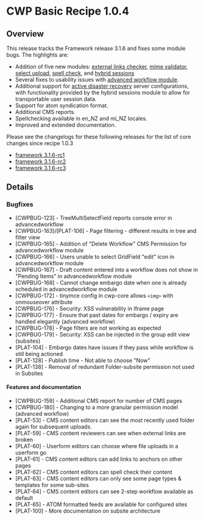 # CWP Basic Recipe 1.0.4

## Overview

This release tracks the Framework release 3.1.6 and fixes some module bugs. The highlights are:

 * Addition of five new modules:
   [external links checker](https://github.com/silverstripe-labs/silverstripe-externallinks),
   [mime validator](https://github.com/silverstripe-labs/silverstripe-mimevalidator),
   [select upload](https://github.com/silverstripe-labs/silverstripe-selectupload),
   [spell check](https://github.com/silverstripe-labs/silverstripe-spellcheck), and
   [hybrid sessions](https://github.com/silverstripe-labs/silverstripe-hybridsessions)
 * Several fixes to usability issues with
   [advanced workflow module](https://github.com/silverstripe-australia/advancedworkflow).
 * Additional support for [active disaster recovery](https://www.cwp.govt.nz/about/selecting-the-attributes-of-the-common-web-platform-instance-for-your-websites/#disaster-recovery-options)
   server configurations, with functionality provided by the hybrid sessions module to
   allow for transportable user session data.
 * Support for atom syndication format.
 * Additional CMS reports.
 * Spellchecking available in en_NZ and mi_NZ locales.
 * Improved and extended documentation.

Please see the changelogs for these following releases for the list of core changes since recipe 1.0.3

 * [framework 3.1.6-rc1](http://doc.silverstripe.org/framework/en/3.1/changelogs/rc/3.1.6-rc1)
 * [framework 3.1.6-rc2](http://doc.silverstripe.org/framework/en/3.1/changelogs/rc/3.1.6-rc2)
 * [framework 3.1.6-rc3](http://doc.silverstripe.org/framework/en/3.1/changelogs/rc/3.1.6-rc3)

## Details

### Bugfixes

 * [CWPBUG-123] - TreeMultiSelectField reports console error in advancedworkflow
 * [CWPBUG-163]/[PLAT-106] - Page filtering - different results in tree and filter view
 * [CWPBUG-165] - Addition of "Delete Workflow" CMS Permission for advancedworkflow module
 * [CWPBUG-166] - Users unable to select GridField "edit" icon in advancedworkflow module
 * [CWPBUG-167] - Draft content entered into a workflow does not show in "Pending Items" in advancedworkflow module
 * [CWPBUG-168] - Cannot change embargo date when one is already scheduled in advancedworkflow module
 * [CWPBUG-172] - tinymce config in cwp-core allows `<img>` with onmouseover attribute
 * [CWPBUG-176] - Security: XSS vulnerability in Iframe page
 * [CWPBUG-177] - Ensure that past dates for embargo / expiry are handled elegantly (advanced workflow)
 * [CWPBUG-178] - Page filters are not working as expected
 * [CWPBUG-179] - Security: XSS can be injected in the group edit view (subsites)
 * [PLAT-104] - Embargo dates have issues if they pass while workflow is still being actioned
 * [PLAT-128] - Publish time - Not able to choose "Now"
 * [PLAT-138] - Removal of redundant Folder-subsite permission not used in Subsites

#### Features and documentation

 * [CWPBUG-159] - Additional CMS report for number of CMS pages
 * [CWPBUG-180] - Changing to a more granular permission model (advanced workflow)
 * [PLAT-53] - CMS content editors can see the most recently used folder again for subsequent uploads.
 * [PLAT-59] - CMS content reviewers can see when external links are broken
 * [PLAT-60] - Userform editors can choose where file uploads in a userform go
 * [PLAT-61] - CMS content editors can add links to anchors on other pages
 * [PLAT-62] - CMS content editors can spell check their content
 * [PLAT-63] - CMS content editors can only see some page types & templates for some sub-sites
 * [PLAT-64] - CMS content editors can see 2-step workflow available as default
 * [PLAT-65] - ATOM formatted feeds are available for configured sites
 * [PLAT-100] - More documentation on subsite architecture

